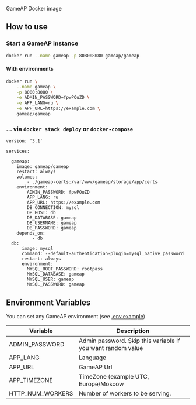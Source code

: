 GameAP Docker image

## How to use

### Start a GameAP instance
```bash
docker run --name gameap -p 8080:8080 gameap/gameap
```

#### With environments

```bash
docker run \
    --name gameap \
    -p 8080:8080 \
    -e ADMIN_PASSWORD=fpwPOuZD \
    -e APP_LANG=ru \
    -e APP_URL=https://example.com \
    gameap/gameap
```

### ... via `docker stack deploy` or `docker-compose`

```
version: '3.1'

services:

  gameap:
    image: gameap/gameap
    restart: always
    volumes:
        - ./gameap-certs:/var/www/gameap/storage/app/certs
    environment:
        ADMIN_PASSWORD: fpwPOuZD
        APP_LANG: ru
        APP_URL: https://example.com
        DB_CONNECTION: mysql
        DB_HOST: db
        DB_DATABASE: gameap
        DB_USERNAME: gameap
        DB_PASSWORD: gameap
    depends_on:
          - db
  db:
      image: mysql
      command: --default-authentication-plugin=mysql_native_password
      restart: always
      environment:
        MYSQL_ROOT_PASSWORD: rootpass
        MYSQL_DATABASE: gameap
        MYSQL_USER: gameap
        MYSQL_PASSWORD: gameap
```

## Environment Variables

You can set any GameAP environment (see [.env.example](https://github.com/et-nik/gameap/blob/develop/.env.example))

| Variable           | Description                                                     |
|--------------------|-----------------------------------------------------------------|
| ADMIN_PASSWORD     | Admin password. Skip this variable if you want random value     |
| APP_LANG           | Language                                                        |
| APP_URL            | GameAP Url                                                      |
| APP_TIMEZONE       | TimeZone (example UTC, Europe/Moscow                            |
| HTTP_NUM_WORKERS   | Number of workers to be serving.                                |

